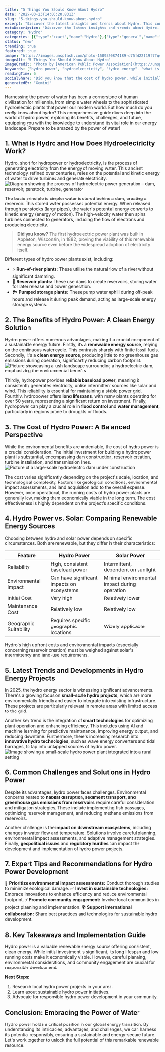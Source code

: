```yaml
---
title: "5 Things You Should Know About Hydro"
date: "2025-03-23T14:03:20.831Z"
slug: "5-things-you-should-know-about-hydro"
excerpt: "Discover the latest insights and trends about Hydro. This comprehensive guide covers everything you need to know about Hydro in 2025."
metaDescription: "Discover the latest insights and trends about Hydro. This comprehensive guide covers everything you need to know about Hydro in 2025."
category: "Hydro"
categories: [{"type":"exact","name":"Hydro"},{"type":"general","name":"Energy"},{"type":"medium","name":"Renewable Energy"},{"type":"specific","name":"Hydropower Dams"},{"type":"niche","name":"Dam Efficiency"}]
status: "new"
trending: true
featured: true
image: "https://images.unsplash.com/photo-1509390874189-d75fd22f19f7?q=85&w=1200&fit=max&fm=webp&auto=compress"
imageAlt: "5 Things You Should Know About Hydro"
imageCredit: "Photo by [American Public Power Association](https://unsplash.com/@publicpowerorg) on Unsplash"
keywords: ["hydro power", "hydroelectricity", "hydro energy", "what is hydro", "hydro power plants", "cost of hydro power", "benefits of hydro power", "hydro power vs solar", "best hydro power companies", "hydro energy projects"]
readingTime: 6
socialShare: "Did you know that the cost of hydro power, while initially high, is significantly offset by its long lifespan and low running costs, making it a surprisingly sustainable long-term investment in clean energy?  Let's explore the potential of hydro power!"
generatedBy: "Gemini"
---
```




Harnessing the power of water has been a cornerstone of human civilization for millennia, from simple water wheels to the sophisticated hydroelectric plants that power our modern world.  But how much do you *really* know about hydro?  This comprehensive guide dives deep into the world of hydro power, exploring its benefits, challenges, and future, equipping you with the knowledge to understand its vital role in our energy landscape.  Prepare to be amazed by the power of water!

## 1. What is Hydro and How Does Hydroelectricity Work?

Hydro, short for hydropower or hydroelectricity, is the process of generating electricity from the energy of moving water.  This ancient technology, refined over centuries, relies on the potential and kinetic energy of water to drive turbines and generate electricity. ![Diagram showing the process of hydroelectric power generation – dam, reservoir, penstock, turbine, generator](https://images.unsplash.com/photo-1598492022214-195c7013ebff?q=85&w=1200&fit=max&fm=webp&auto=compress)

The basic principle is simple: water is stored behind a dam, creating a reservoir.  This stored water possesses potential energy. When released through penstocks (large pipes), the water's potential energy converts to kinetic energy (energy of motion).  The high-velocity water then spins turbines connected to generators, inducing the flow of electrons and producing electricity.

> **Did you know?** The first hydroelectric power plant was built in Appleton, Wisconsin, in 1882, proving the viability of this renewable energy source even before the widespread adoption of electricity itself.

Different types of hydro power plants exist, including:

* ⚡ **Run-of-river plants:** These utilize the natural flow of a river without significant damming.
* 🌊 **Reservoir plants:** These use dams to create reservoirs, storing water for later release and power generation.
* 🏞️ **Pumped storage plants:** These pump water uphill during off-peak hours and release it during peak demand, acting as large-scale energy storage systems.

## 2. The Benefits of Hydro Power: A Clean Energy Solution

Hydro power offers numerous advantages, making it a crucial component of a sustainable energy future.  Firstly, it’s a **renewable energy source**, relying on the continuous water cycle.  This contrasts sharply with finite fossil fuels.  Secondly, it's a **clean energy source**, producing little to no greenhouse gas emissions during operation, significantly reducing carbon footprint.  ![Picture showcasing a lush landscape surrounding a hydroelectric dam, emphasizing the environmental benefits](https://images.unsplash.com/photo-1520966659165-da86627af205?q=85&w=1200&fit=max&fm=webp&auto=compress)

Thirdly, hydropower provides **reliable baseload power**, meaning it consistently generates electricity, unlike intermittent sources like solar and wind. This reliability is essential for maintaining a stable power grid.  Fourthly, hydropower offers **long lifespans**, with many plants operating for over 50 years, representing a significant return on investment. Finally,  hydropower can play a crucial role in **flood control** and **water management**, particularly in regions prone to droughts or floods.

## 3. The Cost of Hydro Power: A Balanced Perspective

While the environmental benefits are undeniable, the cost of hydro power is a crucial consideration.  The initial investment for building a hydro power plant is substantial, encompassing dam construction, reservoir creation, turbine installation, and transmission lines.  ![Picture of a large-scale hydroelectric dam under construction](https://images.unsplash.com/photo-1509390874189-d75fd22f19f7?q=85&w=1200&fit=max&fm=webp&auto=compress)

The cost varies significantly depending on the project's scale, location, and technological complexity.  Factors like geological conditions, environmental impact assessments, and land acquisition add to the overall expense.  However, once operational, the running costs of hydro power plants are generally low, making them economically viable in the long term.  The cost effectiveness is highly dependent on the project’s specific conditions.

## 4. Hydro Power vs. Solar: Comparing Renewable Energy Sources

Choosing between hydro and solar power depends on specific circumstances.  Both are renewable, but they differ in their characteristics:

| Feature          | Hydro Power                               | Solar Power                                  |
|-----------------|-------------------------------------------|---------------------------------------------|
| Reliability      | High, consistent baseload power           | Intermittent, dependent on sunlight          |
| Environmental Impact | Can have significant impacts on ecosystems | Minimal environmental impact during operation |
| Initial Cost     | Very high                                   | Relatively lower                             |
| Maintenance Cost | Relatively low                              | Relatively low                               |
| Geographic Suitability | Requires specific geographic locations     | Widely applicable                           |

Hydro's high upfront costs and environmental impacts (especially concerning reservoir creation) must be weighed against solar's intermittency and land-use requirements.

## 5.  Latest Trends and Developments in Hydro Energy Projects

In 2025, the hydro energy sector is witnessing significant advancements.  There's a growing focus on **small-scale hydro projects**, which are more environmentally friendly and easier to integrate into existing infrastructure.  These projects are particularly relevant in remote areas with limited access to the grid.

Another key trend is the integration of **smart technologies** for optimizing plant operation and enhancing efficiency.  This includes using AI and machine learning for predictive maintenance, improving energy output, and reducing downtime.  Furthermore, there's increasing research into **innovative hydro technologies**, such as wave energy converters and tidal barrages, to tap into untapped sources of hydro power. ![Image showing a small-scale hydro power plant integrated into a rural setting](https://images.unsplash.com/photo-1563951218203-70e139b56e47?q=85&w=1200&fit=max&fm=webp&auto=compress)

## 6. Common Challenges and Solutions in Hydro Power

Despite its advantages, hydro power faces challenges.  Environmental concerns related to **habitat disruption, sediment transport, and greenhouse gas emissions from reservoirs** require careful consideration and mitigation strategies.  These include implementing fish passages, optimizing reservoir management, and reducing methane emissions from reservoirs.

Another challenge is the **impact on downstream ecosystems**, including changes in water flow and temperature.  Solutions involve careful planning, environmental impact assessments, and adaptive management strategies.  Finally, **geopolitical issues** and **regulatory hurdles** can impact the development and implementation of hydro power projects.

## 7. Expert Tips and Recommendations for Hydro Power Development

🔑 **Prioritize environmental impact assessments:** Conduct thorough studies to minimize ecological damage.
✅ **Invest in sustainable technologies:**  Embrace innovations to enhance efficiency and reduce environmental footprint.
⚡ **Promote community engagement:** Involve local communities in project planning and implementation.
🌍 **Support international collaboration:** Share best practices and technologies for sustainable hydro development.

## 8. Key Takeaways and Implementation Guide

Hydro power is a valuable renewable energy source offering consistent, clean energy. While initial investment is significant, its long lifespan and low running costs make it economically viable.  However, careful planning, environmental considerations, and community engagement are crucial for responsible development.

**Next Steps:**

1. Research local hydro power projects in your area.
2. Learn about sustainable hydro power initiatives.
3. Advocate for responsible hydro power development in your community.

## Conclusion: Embracing the Power of Water

Hydro power holds a critical position in our global energy transition. By understanding its intricacies, advantages, and challenges, we can harness its potential responsibly, ensuring a sustainable and energy-secure future.  Let's work together to unlock the full potential of this remarkable renewable resource.


